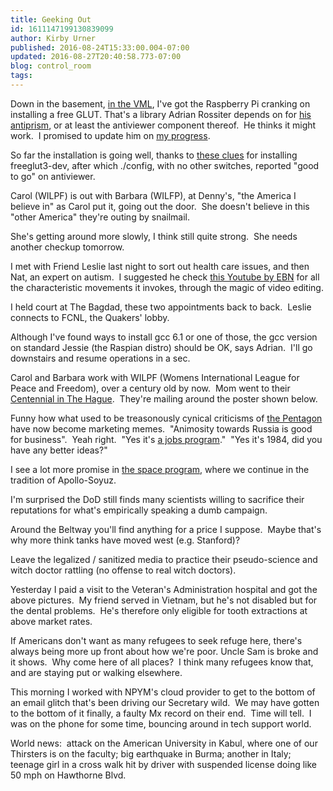 ```yaml
---
title: Geeking Out
id: 1611147199130839099
author: Kirby Urner
published: 2016-08-24T15:33:00.004-07:00
updated: 2016-08-27T20:40:58.773-07:00
blog: control_room
tags: 
---
```


Down in the basement, [in the VML](http://worldgame.blogspot.com/2016/08/vml-verboten-math-lab.html), I've got the Raspberry Pi cranking on installing a free GLUT. That's a library Adrian Rossiter depends on for [his antiprism](http://www.antiprism.com/), or at least the antiviewer component thereof.  He thinks it might work.  I promised to update him on [my progress](http://worldgame.blogspot.com/2016/08/pov-ray-on-pi.html).

So far the installation is going well, thanks to [these clues](https://www.raspberrypi.org/forums/viewtopic.php?f=33&t=72654) for installing freeglut3-dev, after which ./config, with no other switches, reported "good to go" on antiviewer.

[](https://www.flickr.com/photos/kirbyurner/29132591521/in/dateposted-public/)

Carol (WILPF) is out with Barbara (WILFP), at Denny's, "the America I believe in" as Carol put it, going out the door.  She doesn't believe in this "other America" they're outing by snailmail.

She's getting around more slowly, I think still quite strong.  She needs another checkup tomorrow.

I met with Friend Leslie last night to sort out health care issues, and then Nat, an expert on autism.  I suggested he check [this Youtube by EBN](https://youtu.be/GRj7-Ymrh5E) for all the characteristic movements it invokes, through the magic of video editing.

I held court at The Bagdad, these two appointments back to back.  Leslie connects to FCNL, the Quakers' lobby.

Although I've found ways to install gcc 6.1 or one of those, the gcc version on standard Jessie (the Raspian distro) should be OK, says Adrian.  I'll go downstairs and resume operations in a sec.

Carol and Barbara work with WILPF (Womens International League for Peace and Freedom), over a century old by now.  Mom went to their [Centennial in The Hague](http://controlroom.blogspot.com/2015/09/wilpf-festivities.html).  They're mailing around the poster shown below.

Funny how what used to be treasonously cynical criticisms of [the Pentagon](http://mybizmo.blogspot.com/2006/08/mathcasting-about-phi.html) have now become marketing memes.  "Animosity towards Russia is good for business".  Yeah right.  "Yes it's [a jobs program](http://controlroom.blogspot.com/2015/10/diplomatic-gaffs.html)."  "Yes it's 1984, did you have any better ideas?"

I see a lot more promise in [the space program](http://mybizmo.blogspot.com/2016/07/meanwhile-in-outer-space.html), where we continue in the tradition of Apollo-Soyuz.

I'm surprised the DoD still finds many scientists willing to sacrifice their reputations for what's empirically speaking a dumb campaign.

Around the Beltway you'll find anything for a price I suppose.  Maybe that's why more think tanks have moved west (e.g. Stanford)?

Leave the legalized / sanitized media to practice their pseudo-science and witch doctor rattling (no offense to real witch doctors).

Yesterday I paid a visit to the Veteran's Administration hospital and got the above pictures.  My friend served in Vietnam, but he's not disabled but for the dental problems.  He's therefore only eligible for tooth extractions at above market rates.

If Americans don't want as many refugees to seek refuge here, there's always being more up front about how we're poor. Uncle Sam is broke and it shows.  Why come here of all places?  I think many refugees know that, and are staying put or walking elsewhere.

This morning I worked with NPYM's cloud provider to get to the bottom of an email glitch that's been driving our Secretary wild.  We may have gotten to the bottom of it finally, a faulty Mx record on their end.  Time will tell.  I was on the phone for some time, bouncing around in tech support world.

World news:  attack on the American University in Kabul, where one of our Thirsters is on the faculty; big earthquake in Burma; another in Italy; teenage girl in a cross walk hit by driver with suspended license doing like 50 mph on Hawthorne Blvd. 

[](https://www.flickr.com/photos/kirbyurner/29083420622/in/dateposted-public/)

[](https://www.flickr.com/photos/kirbyurner/29145538992/in/dateposted-public/)

[](https://www.flickr.com/photos/kirbyurner/28615075033/in/dateposted-public/)